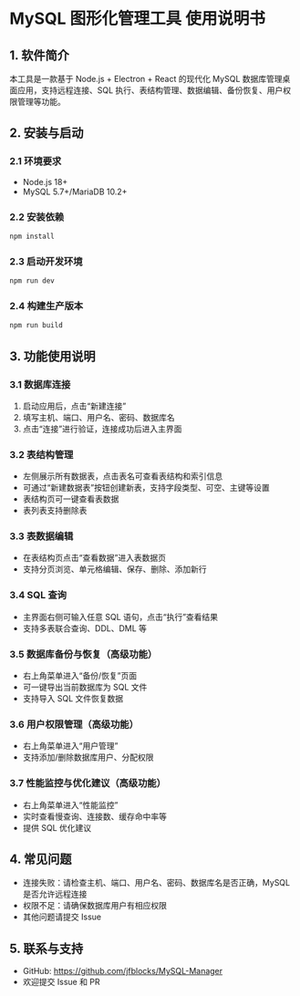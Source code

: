 # MySQL 图形化管理工具 使用说明书

## 1. 软件简介
本工具是一款基于 Node.js + Electron + React 的现代化 MySQL 数据库管理桌面应用，支持远程连接、SQL 执行、表结构管理、数据编辑、备份恢复、用户权限管理等功能。

## 2. 安装与启动

### 2.1 环境要求
- Node.js 18+
- MySQL 5.7+/MariaDB 10.2+

### 2.2 安装依赖
```bash
npm install
```

### 2.3 启动开发环境
```bash
npm run dev
```

### 2.4 构建生产版本
```bash
npm run build
```

## 3. 功能使用说明

### 3.1 数据库连接
1. 启动应用后，点击“新建连接”
2. 填写主机、端口、用户名、密码、数据库名
3. 点击“连接”进行验证，连接成功后进入主界面

### 3.2 表结构管理
- 左侧展示所有数据表，点击表名可查看表结构和索引信息
- 可通过“新建数据表”按钮创建新表，支持字段类型、可空、主键等设置
- 表结构页可一键查看表数据
- 表列表支持删除表

### 3.3 表数据编辑
- 在表结构页点击“查看数据”进入表数据页
- 支持分页浏览、单元格编辑、保存、删除、添加新行

### 3.4 SQL 查询
- 主界面右侧可输入任意 SQL 语句，点击“执行”查看结果
- 支持多表联合查询、DDL、DML 等

### 3.5 数据库备份与恢复（高级功能）
- 右上角菜单进入“备份/恢复”页面
- 可一键导出当前数据库为 SQL 文件
- 支持导入 SQL 文件恢复数据

### 3.6 用户权限管理（高级功能）
- 右上角菜单进入“用户管理”
- 支持添加/删除数据库用户、分配权限

### 3.7 性能监控与优化建议（高级功能）
- 右上角菜单进入“性能监控”
- 实时查看慢查询、连接数、缓存命中率等
- 提供 SQL 优化建议

## 4. 常见问题
- 连接失败：请检查主机、端口、用户名、密码、数据库名是否正确，MySQL 是否允许远程连接
- 权限不足：请确保数据库用户有相应权限
- 其他问题请提交 Issue

## 5. 联系与支持
- GitHub: https://github.com/jfblocks/MySQL-Manager
- 欢迎提交 Issue 和 PR
